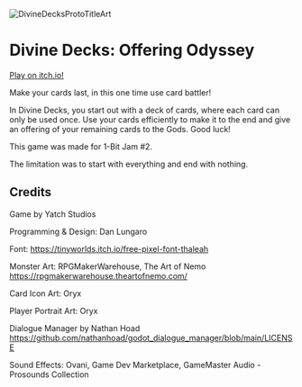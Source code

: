 ![DivineDecksProtoTitleArt](https://github.com/Zami77/1_BIT_JAM_2023/assets/15083731/7e924fc8-cc72-4829-84f0-c53736801796)

# Divine Decks: Offering Odyssey
[Play on itch.io!](https://yatchstudios.itch.io/divine-decks-offering-odyssey)

Make your cards last, in this one time use card battler!

In Divine Decks, you start out with a deck of cards, where each card can only be used once. Use your cards efficiently to make it to the end and give an offering of your remaining cards to the Gods. Good luck!

This game was made for 1-Bit Jam #2.

The limitation was to start with everything and end with nothing.

## Credits
Game by Yatch Studios

Programming & Design: Dan Lungaro

Font: https://tinyworlds.itch.io/free-pixel-font-thaleah

Monster Art: RPGMakerWarehouse, The Art of Nemo https://rpgmakerwarehouse.theartofnemo.com/

Card Icon Art: Oryx

Player Portrait Art: Oryx

Dialogue Manager by Nathan Hoad https://github.com/nathanhoad/godot_dialogue_manager/blob/main/LICENSE

Sound Effects: Ovani, Game Dev Marketplace, GameMaster Audio - Prosounds Collection
